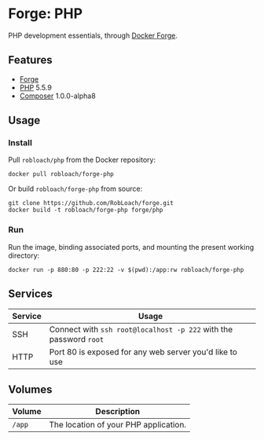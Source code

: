 # Forge: PHP

PHP development essentials, through [Docker Forge](http://github.com/robloach/forge).


## Features

* [Forge](../forge)
* [PHP](http://php.net/) 5.5.9
* [Composer](http://getcomposer.org) 1.0.0-alpha8


## Usage

### Install

Pull `robloach/php` from the Docker repository:
```
docker pull robloach/forge-php
```

Or build `robloach/forge-php` from source:
```
git clone https://github.com/RobLoach/forge.git
docker build -t robloach/forge-php forge/php
```

### Run

Run the image, binding associated ports, and mounting the present working
directory:

```
docker run -p 880:80 -p 222:22 -v $(pwd):/app:rw robloach/forge-php
```


## Services

Service     | Usage
------------|------------
SSH         | Connect with `ssh root@localhost -p 222` with the password `root`
HTTP        | Port 80 is exposed for any web server you'd like to use


## Volumes

Volume          | Description
----------------|-------------
`/app` | The location of your PHP application.
